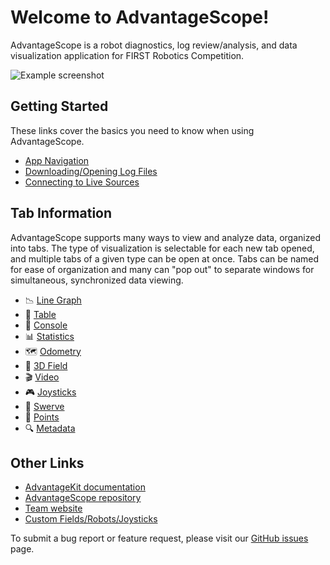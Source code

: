# Welcome to AdvantageScope!

AdvantageScope is a robot diagnostics, log review/analysis, and data visualization application for FIRST Robotics Competition.

![Example screenshot](/docs/resources/screenshot-dark.png)

## Getting Started

These links cover the basics you need to know when using AdvantageScope.

- [App Navigation](/docs/NAVIGATION.md)
- [Downloading/Opening Log Files](/docs/OPEN-FILE.md)
- [Connecting to Live Sources](/docs/OPEN-LIVE.md)

## Tab Information

AdvantageScope supports many ways to view and analyze data, organized into tabs. The type of visualization is selectable for each new tab opened, and multiple tabs of a given type can be open at once. Tabs can be named for ease of organization and many can "pop out" to separate windows for simultaneous, synchronized data viewing.

- 📉 [Line Graph](/docs/tabs/LINE-GRAPH.md)
- 🔢 [Table](/docs/tabs/TABLE.md)
- 💬 [Console](/docs/tabs/CONSOLE.md)
- 📊 [Statistics](/docs/tabs/STATISTICS.md)
- 🗺 [Odometry](/docs/tabs/ODOMETRY.md)
- 👀 [3D Field](/docs/tabs/3D-FIELD.md)
- 🎬 [Video](/docs/tabs/VIDEO.md)
- 🎮 [Joysticks](/docs/tabs/JOYSTICKS.md)
- 🦀 [Swerve](/docs/tabs/SWERVE.md)
- 🔵 [Points](/docs/tabs/POINTS.md)
- 🔍 [Metadata](/docs/tabs/METADATA.md)

## Other Links

- [AdvantageKit documentation](https://github.com/Mechanical-Advantage/AdvantageKit/blob/main/README.md)
- [AdvantageScope repository](https://github.com/Mechanical-Advantage/AdvantageScope/)
- [Team website](https://littletonrobotics.org)
- [Custom Fields/Robots/Joysticks](/docs/CUSTOM-CONFIG.md)

To submit a bug report or feature request, please visit our [GitHub issues](https://github.com/Mechanical-Advantage/AdvantageScope/issues) page.
